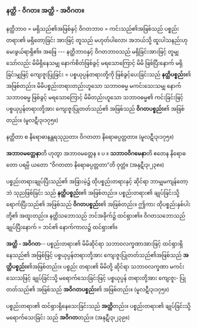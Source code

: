 ### နတ္ထိ - ဝိဂတ။ အတ္ထိ - အဝိဂတ။

နတ္ထိဘာ၀ = မရှိသည်၏အဖြစ်နှင့် ဝိဂတဘာ၀ = ကင်းသည်၏အဖြစ်သည် ပစ္စည်းတရား၏ မရှိတော့ခြင်း
အားဖြင့် တူသည် မဟုတ်ပါလော၊ အဘယ်သို့ ထူးပါသနည်းဟု မေးဖွယ်ရာရှိ၏။ အဖြေ --- နတ္ထိဘာ၀နှင့်
ဝိဂတဘာ၀သည် မရှိခြင်းအားဖြင့် တူမျှသော်လည်း မိမိရှိနေသမျှ နောက်စိတ်ဖြစ်ခွင့် မရသောကြောင့် မိမိ
ဖြစ်ပြီးနောက် မရှိခြင်းမျှဖြင့် ကျေးဇူးပြုခြင်း = ပစ္စယုပ္ပန်တရားတို့ကို ဖြစ်ခွင့်ပေးခြင်းသည် **နတ္ထိပစ္စည်း**၏
အဖြစ်တည်း။ မိမိပစ္စည်းတရားတည်းဟူသော သဘာ၀ဓမ္မ မကင်းသေးသမျှ နောက်သဘာ၀ဓမ္မ ဖြစ်ခွင့်
မရသောကြောင့် မိမိတည်းဟူသော သဘာ၀ဓမ္မ၏ ကင်းခြင်းဖြင့် ပစ္စယုပ္ပန်တရားတို့အား ကျေးဇူးပြုတတ်သည်၏
အဖြစ်သည် **ဝိဂတပစ္စည်း**၏ အဖြစ်တည်း။ (မူလဋီ၊၃၊၁၇၅။)

နတ္ထိတာ စ နိရောဓာနန္တရသုညတာ၊ ဝိဂတတာ နိရောဓပ္ပတ္တတာ။ (မူလဋီ၊၃၊၁၇၅။)

**အဘာ၀မတ္တေနာ**တိ ဟုတွာ အဘာ၀မတ္တေန ။ ပ ။ **သဘာ၀ဝိဂမေနာ**တိ ဧတေန နိရောဓတော ပရမ္ပိ
ယတော “ဝိဂတတာ နိရောဓပ္ပတ္တတာ”တိ ဝုတ္တံ။ (အနုဋီ၊၃၊၂၃၈။)

ပစ္စည်းတရားချုပ်ပြီးသည်၏ အခြားမဲ့၌ ထိုပစ္စည်းတရားနှင့် ဆိုင်ရာ ဘာမျှမကျန်တော့ဘဲ သုညဖြစ်ခြင်း
သည် **နတ္ထိပစ္စည်း**၏ အဖြစ်တည်း။ ပစ္စည်းတရား၏ ချုပ်ခြင်းသို့ ရောက်ပြီးသည်၏ အဖြစ်သည် **ဝိဂတပစ္စည်း**၏
အဖြစ်တည်း။ ဤကား ထိုပစ္စည်းနှစ်ပါးတို့၏ အထူးတည်း။ နတ္ထိသဘောသည် ဘင်အခိုက်၌ ထင်ရှား၏။
ဝိဂတသဘောသည် ချုပ်ပြီးနောက် = ဘင်၏ နောက်ကာလ၌ ထင်ရှား၏။

**အတ္ထိ - အဝိဂတ**-- ပစ္စည်းတရား၏ မိမိဆိုင်ရာ သဘာ၀လက္ခဏာအားဖြင့် ထင်ရှားရှိနေသည်၏ အဖြစ်ဖြင့်
ပစ္စယုပ္ပန်တရားတို့အား ကျေးဇူးပြုတတ်သည်၏အဖြစ်သည် **အတ္ထိပစ္စည်း**၏အဖြစ်တည်း။ ပစ္စည်း တရား၏ မိမိတို့
ဆိုင်ရာ သဘာ၀လက္ခဏာ မကင်းသေးသဖြင့် ချုပ်ခြင်းသို့ မရောက်သေးခြင်းဖြင့် ပစ္စယုပ္ပန် တရားတို့အား ကျေးဇူး-
ပြုတတ်သည်၏ အဖြစ်သည် **အဝိဂတပစ္စည်း**၏ အဖြစ်တည်း။ (မူလဋီ၊၃၊၁၇၅။)

ပစ္စည်းတရား၏ ထင်ရှားရှိနေသေးခြင်းသည် **အတ္ထိ**တည်း။ ပစ္စည်းတရား၏ ချုပ်ခြင်းသို့ မရောက်သေးခြင်း
သည် **အဝိဂတ**တည်း။ (အနုဋီ၊၃၊၂၃၉။)
